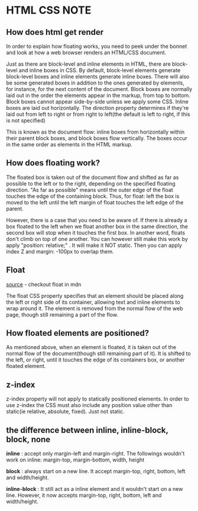 # HTML CSS NOTE

## How does html get render

In order to explain how floating works, you need to peek under the bonnet and look at how a web browser renders an HTML/CSS document.

Just as there are block-level and inline elements in HTML, there are block-level and inline boxes in CSS. By default, block-level elements generate block-level boxes and inline elements generate inline boxes. There will also be some generated boxes in addition to the ones generated by elements, for instance, for the next content of the document. Block boxes are normally laid out in the order the elements appear in the markup, from top to bottom. Block boxes cannot appear side-by-side unless we apply some CSS. Inline boxes are laid out horizontally. The direction property determines if they're laid out from left to right or from right to left(the default is left to right, if this is not specified)

This is known as the document flow: inline boxes from horizontally within their parent block boxes, and block boxes flow vertically. The boxes occur in the same order as elements in the HTML markup.

##  How does floating work?

The floated box is taken out of the document flow and shifted as far as possible to the left or to the right, depending on the specified floating direction. "As far as possible" means until the outer edge of the float touches the edge of the containing block. Thus, for float: left the box is moved to the left until the left margin of float touches the left edge of the parent.

However, there is a case that you need to be aware of. If there is already a box floated to the left when we float another box in the same direction, the second box will stop when it touches the first box. In another word, floats don't climb on top of one another. You can however still make this work by apply "position: relative;" . It will make it NOT static. Then you can apply index Z and margin: -100px to overlap them.

## Float

[source](https://developer.mozilla.org/en-US/docs/Web/CSS/float) - checkout float in mdn

The float CSS property specifies that an element should be placed along the left or right side of its container, allowing text and inline elements to wrap around it. The element is removed from the normal flow of the web page, though still remaining a part of the flow.

## How floated elements are positioned?
As mentioned above, when an element is floated, it is taken out of the normal flow of the document(though still remaining part of it). It is shifted to the left, or right, until it touches the edge of its containers box, or another floated element.

## z-index
z-index property will not apply to statically positioned elements. In order to use z-index the CSS must also include any position value other than static(ie relative, absolute, fixed). Just not static.

## the difference between inline, inline-block, block, none

**inline** : accept only margin-left and margin-right. The followings wouldn't work on inline: margin-top, margin-bottom, width, height

**block** : always start on a new line. It accept margin-top, right, bottom, left and width/height.

**inline-block** : It still act as a inline element and it wouldn't start on a new line. However, it now accepts margin-top, right, bottom, left and width/height.
